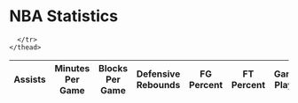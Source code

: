 <h1>NBA Statistics</h1>

<html>
<body>

<script>
  var requestOptions = {
    method: 'GET',
    redirect: 'follow'
  };

  fetch("http://172.21.244.147:8086/api/nbastats", requestOptions)
    .then(response => response.json())
    .then(data => {
      const table = document.getElementById("musicTable");
      const tbody = document.createElement("tbody");

      data.forEach(player => {
        const row = document.createElement("tr");

        // Iterate over each property and create a table cell (td) for it
        for (const key in player) {
          const cell = document.createElement("td");
          cell.innerText = player[key];
          row.appendChild(cell);
        }

        tbody.appendChild(row);
      });

      table.appendChild(tbody);
    })
    .catch(error => console.log('error', error));

  // Rest of the code...
</script>


  <table id="musicTable">
    <thead>
      <tr>
        <th onclick="sortTable('assists per game')">Assists</th>
        <th onclick="sortTable('minutes per game')">Minutes Per Game</th>
        <th onclick="sortTable('blocks per game')">Blocks Per Game</th>
        <th onclick="sortTable('defensive rebounds')">Defensive Rebounds</th>
        <th onclick="sortTable('fg percent')">FG Percent</th>
        <th onclick="sortTable('ft percent')">FT Percent</th>
        <th onclick="sortTable('games played')">Games Played</th>
        <th onclick="sortTable('height (inches)')">Height (inches)</th>
        <th onclick="sortTable('name')">Name</th>
        <th onclick="sortTable('offensive rebounds')">Offensive Rebounds</th>
        <th onclick="sortTable('points per game')">Points Per Game</th>
        <th onclick="sortTable('steals per game')">Steals Per Game</th>
        <th onclick="sortTable('team')">Team</th>
        <th onclick="sortTable('three percent')">Three Percent</th>
        <th onclick="sortTable('weight (pounds)')">Weight (pounds)</th>


      </tr>
    </thead>
  </table>
  
  <script>
    // Function to sort the table based on the selected column
    function sortTable(columnName) {
      const table = document.getElementById('musicTable');
      const rows = Array.from(table.tBodies[0].getElementsByTagName('tr'));
      const headerRow = table.getElementsByTagName('thead')[0].getElementsByTagName('tr')[0];
      const isAscending = !headerRow.classList.contains('asc');
      
      rows.sort((rowA, rowB) => {
        const cellA = rowA.querySelector(`td:nth-child(${getColumnIndex(columnName)})`).innerText;
        const cellB = rowB.querySelector(`td:nth-child(${getColumnIndex(columnName)})`).innerText;
        
        return isAscending ? cellA.localeCompare(cellB) : cellB.localeCompare(cellA);
      });
      
      rows.forEach(row => table.tBodies[0].appendChild(row));
      headerRow.classList.toggle('asc');
    }
  
    // Helper function to get the index of the selected column
    function getColumnIndex(columnName) {
      const table = document.getElementById('musicTable');
      const headerRow = table.getElementsByTagName('thead')[0].getElementsByTagName('tr')[0];
      const headers = Array.from(headerRow.getElementsByTagName('th'));
      
      return headers.findIndex(header => header.innerText.toLowerCase() === columnName.toLowerCase()) + 1;
    }
  </script>

<script>

const resultContainer = document.getElementById("result");
  // prepare URL's to allow easy switch from deployment and localhost
const url = "http://172.21.244.147:8086/api/nbastats"
const create_fetch = url + '/create';
const read_fetch = url + '/';
read_players();

function read_players() {
    // prepare fetch options
    const read_options = {
      method: 'GET', // *GET, POST, PUT, DELETE, etc.
      mode: 'cors', // no-cors, *cors, same-origin
      cache: 'default', // *default, no-cache, reload, force-cache, only-if-cached
      credentials: 'omit', // include, *same-origin, omit
      headers: {
        'Content-Type': 'application/json'
      },
    };     // fetch the data from API
    fetch(read_fetch, read_options)
      // response is a RESTful "promise" on any successful fetch
      .then(response => {
        // check for response errors
        if (response.status !== 200) {
            const errorMsg = 'Database read error: ' + response.status;
            console.log(errorMsg);
            const tr = document.createElement("tr");
            const td = document.createElement("td");
            td.innerHTML = errorMsg;
            tr.appendChild(td);
            return;
        }
        // valid response will have json data
        response.json().then(data => {
            console.log(data);
            for (let row in data) {
              console.log(data[row]);
              add_row(data[row]);
            }
        })
    })
      // catch fetch errors (ie ACCESS to server blocked)
    .catch(err => {
      console.error(err);
      const tr = document.createElement("tr");
      const td = document.createElement("td");
      td.innerHTML = err;
      tr.appendChild(td);
      resultContainer.appendChild(tr);
    });
  }

</script>

</body>
</html>